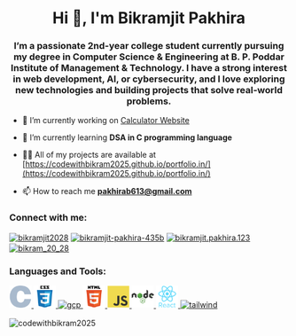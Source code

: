 <h1 align="center">Hi 👋, I'm Bikramjit Pakhira</h1>
<h3 align="center">I’m a passionate 2nd-year college student currently pursuing my degree in Computer Science & Engineering at B. P. Poddar Institute of Management & Technology. I have a strong interest in web development, AI, or cybersecurity, and I love exploring new technologies and building projects that solve real-world problems.</h3>

- 🔭 I’m currently working on [Calculator Website](https://codewithbikram2025.github.io/neoncalculator/)

- 🌱 I’m currently learning **DSA in C programming language**

- 👨‍💻 All of my projects are available at [https://codewithbikram2025.github.io/portfolio.in/](https://codewithbikram2025.github.io/portfolio.in/)

- 📫 How to reach me **pakhirab613@gmail.com**

<h3 align="left">Connect with me:</h3>
<p align="left">
<a href="https://twitter.com/bikramjit2028" target="blank"><img align="center" src="https://raw.githubusercontent.com/rahuldkjain/github-profile-readme-generator/master/src/images/icons/Social/twitter.svg" alt="bikramjit2028" height="30" width="40" /></a>
<a href="https://linkedin.com/in/bikramjit-pakhira-435b" target="blank"><img align="center" src="https://raw.githubusercontent.com/rahuldkjain/github-profile-readme-generator/master/src/images/icons/Social/linked-in-alt.svg" alt="bikramjit-pakhira-435b" height="30" width="40" /></a>
<a href="https://fb.com/bikramjit.pakhira.123" target="blank"><img align="center" src="https://raw.githubusercontent.com/rahuldkjain/github-profile-readme-generator/master/src/images/icons/Social/facebook.svg" alt="bikramjit.pakhira.123" height="30" width="40" /></a>
<a href="https://instagram.com/bikram_20_28" target="blank"><img align="center" src="https://raw.githubusercontent.com/rahuldkjain/github-profile-readme-generator/master/src/images/icons/Social/instagram.svg" alt="bikram_20_28" height="30" width="40" /></a>
</p>

<h3 align="left">Languages and Tools:</h3>
<p align="left"> <a href="https://www.cprogramming.com/" target="_blank" rel="noreferrer"> <img src="https://raw.githubusercontent.com/devicons/devicon/master/icons/c/c-original.svg" alt="c" width="40" height="40"/> </a> <a href="https://www.w3schools.com/css/" target="_blank" rel="noreferrer"> <img src="https://raw.githubusercontent.com/devicons/devicon/master/icons/css3/css3-original-wordmark.svg" alt="css3" width="40" height="40"/> </a> <a href="https://cloud.google.com" target="_blank" rel="noreferrer"> <img src="https://www.vectorlogo.zone/logos/google_cloud/google_cloud-icon.svg" alt="gcp" width="40" height="40"/> </a> <a href="https://www.w3.org/html/" target="_blank" rel="noreferrer"> <img src="https://raw.githubusercontent.com/devicons/devicon/master/icons/html5/html5-original-wordmark.svg" alt="html5" width="40" height="40"/> </a> <a href="https://developer.mozilla.org/en-US/docs/Web/JavaScript" target="_blank" rel="noreferrer"> <img src="https://raw.githubusercontent.com/devicons/devicon/master/icons/javascript/javascript-original.svg" alt="javascript" width="40" height="40"/> </a> <a href="https://nodejs.org" target="_blank" rel="noreferrer"> <img src="https://raw.githubusercontent.com/devicons/devicon/master/icons/nodejs/nodejs-original-wordmark.svg" alt="nodejs" width="40" height="40"/> </a> <a href="https://reactjs.org/" target="_blank" rel="noreferrer"> <img src="https://raw.githubusercontent.com/devicons/devicon/master/icons/react/react-original-wordmark.svg" alt="react" width="40" height="40"/> </a> <a href="https://tailwindcss.com/" target="_blank" rel="noreferrer"> <img src="https://www.vectorlogo.zone/logos/tailwindcss/tailwindcss-icon.svg" alt="tailwind" width="40" height="40"/> </a> </p>

<p><img align="center" src="https://github-readme-stats.vercel.app/api/top-langs?username=codewithbikram2025&show_icons=true&locale=en&layout=compact" alt="codewithbikram2025" /></p>
